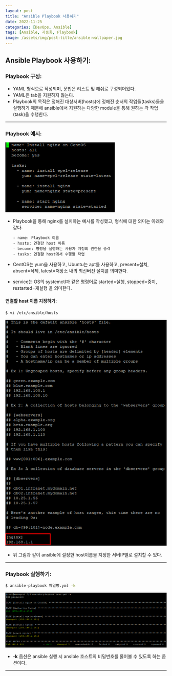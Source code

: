 ```yaml
---
layout: post
title: "Ansible Playbook 사용하기"
date: 2022-11-25
categories: [DevOps, Ansible]
tags: [Ansible, 자동화, Playbook]
image: /assets/img/post-title/ansible-wallpaper.jpg
---
```


## Ansible Playbook 사용하기:
### Playbook 구성:
- YAML 형식으로 작성되며, 문법은 리스트 및 해쉬로 구성되어있다.
- YAML은 tab을 지원하지 않는다.
- Playbook의 목적은 정해진 대상서버(hosts)에 정해진 순서의 작업들(tasks)들을 실행하기 때문에 ansible에서 지원하는 다양한 module을 통해 원하는 각 작업(task)을 수행한다.

* * *

### Playbook 예시:
[![텍스트](/assets/img/post/Ansible/Playbook%20%EC%98%88%EC%8B%9C.PNG)](/assets/img/post/Ansible/Playbook%20%EC%98%88%EC%8B%9C.PNG)
- Playbook을 통해 nginx를 설치하는 예시를 작성했고, 형식에 대한 의미는 아래와 같다.
  
  ```html
  - name: Playbook 이름
  - hosts: 연결할 host 이름
  - become: 명령을 실행하는 사용자 계정의 권한을 승격
  - tasks: 연결할 host에서 수행할 작업
  ```

- CentOS는 yum을 사용하고, Ubuntu는 apt를 사용하고, present=설치, absent=삭제, latest=저장소 내의 최신버전 설치를 의미한다.
- service는 OS의 systemctl과 같은 명령어로 started=실행, stopped=중지, restarted=재실행 을 의미한다.

#### 연결할 host 이름 지정하기:
```bash
$ vi /etc/ansible/hosts
```
[![텍스트](/assets/img/post/Ansible/host%20%EC%9D%B4%EB%A6%84%20%EC%A7%80%EC%A0%95.PNG)](/assets/img/post/Ansible/host%20%EC%9D%B4%EB%A6%84%20%EC%A7%80%EC%A0%95.PNG)
- 위 그림과 같이 ansible에 설정한 host이름을 지정한 서버IP별로 설치할 수 있다.

* * *

### Playbook 실행하기:
```bash
$ ansible-playbook 파일명.yml -k
```
[![텍스트](/assets/img/post/Ansible/Playbook%20%EC%8B%A4%ED%96%89%EA%B2%B0%EA%B3%BC.PNG)](/assets/img/post/Ansible/Playbook%20%EC%8B%A4%ED%96%89%EA%B2%B0%EA%B3%BC.PNG)
- **-k** 옵션은 ansible 실행 시 ansible 호스트의 비밀번호를 물어볼 수 있도록 하는 옵션이다.

* * *
